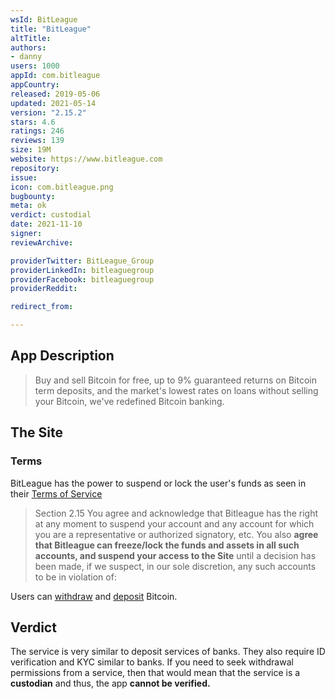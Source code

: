 ```yaml
---
wsId: BitLeague
title: "BitLeague"
altTitle: 
authors:
- danny
users: 1000
appId: com.bitleague
appCountry: 
released: 2019-05-06
updated: 2021-05-14
version: "2.15.2"
stars: 4.6
ratings: 246
reviews: 139
size: 19M
website: https://www.bitleague.com
repository: 
issue: 
icon: com.bitleague.png
bugbounty: 
meta: ok
verdict: custodial
date: 2021-11-10
signer: 
reviewArchive:

providerTwitter: BitLeague_Group
providerLinkedIn: bitleaguegroup
providerFacebook: bitleaguegroup
providerReddit: 

redirect_from:

---
```


## App Description

> Buy and sell Bitcoin for free, up to 9% guaranteed returns on Bitcoin term deposits, and the market's lowest rates on loans without selling your Bitcoin, we've redefined Bitcoin banking.

## The Site

### Terms

BitLeague has the power to suspend or lock the user's funds as seen in their [Terms of Service](https://www.bitleague.com/secure/service)

> Section 2.15 You agree and acknowledge that Bitleague has the right at any moment to suspend your account and any account for which you are a representative or authorized signatory, etc. You also **agree that Bitleague can freeze/lock the funds and assets in all such accounts, and suspend your access to the Site** until a decision has been made, if we suspect, in our sole discretion, any such accounts to be in violation of:

Users can [withdraw](https://bitleague.bitleague.com/hc/en-us/articles/360026387951-How-to-Make-An-Early-Withdrawal-with-My-Term-Deposit-) and [deposit](https://bitleague.bitleague.com/hc/en-us/articles/360025507332--What-are-the-minimum-and-maximum-deposit-requirements-for-the-BitLeague-Bitcoin-Term-Deposit-Account-) Bitcoin.

## Verdict

The service is very similar to deposit services of banks. They also require ID verification and KYC similar to banks. If you need to seek withdrawal permissions from a service, then that would mean that the service is a **custodian** and thus, the app **cannot be verified.**
